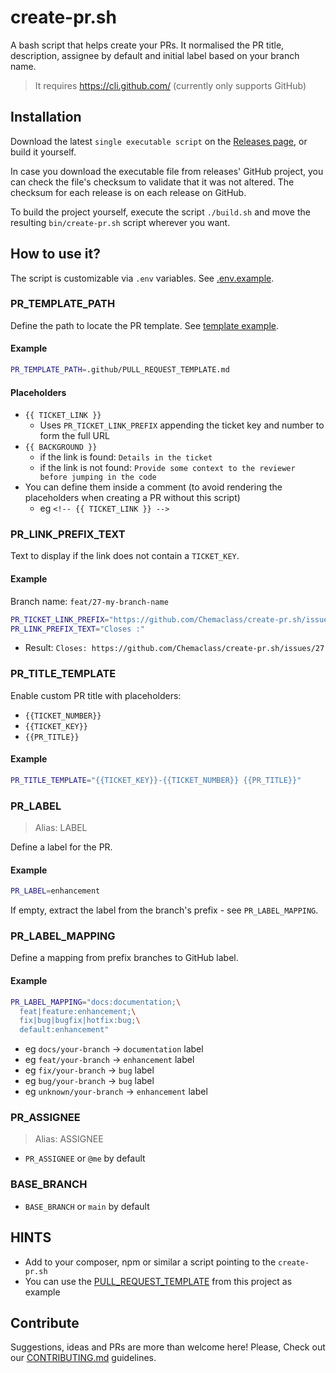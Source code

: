 # create-pr.sh

A bash script that helps create your PRs.
It normalised the PR title, description, assignee by default and initial label based on your branch name.

> It requires https://cli.github.com/ (currently only supports GitHub)

## Installation

Download the latest `single executable script` on the [Releases page](https://github.com/Chemaclass/bash-create-pr/releases), or build it yourself.

In case you download the executable file from releases' GitHub project, you can check the file's checksum to validate that it was not altered. The checksum for each release is on each release on GitHub.

To build the project yourself, execute the script `./build.sh` and move the resulting `bin/create-pr.sh` script wherever you want.

## How to use it?

The script is customizable via `.env` variables. See [.env.example](.env.example).

### PR_TEMPLATE_PATH

Define the path to locate the PR template. See [template example](.github/PULL_REQUEST_TEMPLATE.md).

#### Example

```bash
PR_TEMPLATE_PATH=.github/PULL_REQUEST_TEMPLATE.md
```

#### Placeholders

- `{{ TICKET_LINK }}`
    - Uses `PR_TICKET_LINK_PREFIX` appending the ticket key and number to form the full URL
- `{{ BACKGROUND }}`
    - if the link is found: `Details in the ticket`
    - if the link is not found: `Provide some context to the reviewer before jumping in the code`
- You can define them inside a comment (to avoid rendering the placeholders when creating a PR without this script)
    - eg `<!-- {{ TICKET_LINK }} -->`

### PR_LINK_PREFIX_TEXT

Text to display if the link does not contain a `TICKET_KEY`.

#### Example

Branch name: `feat/27-my-branch-name`

```bash
PR_TICKET_LINK_PREFIX="https://github.com/Chemaclass/create-pr.sh/issues/"
PR_LINK_PREFIX_TEXT="Closes :"
```

- Result: `Closes: https://github.com/Chemaclass/create-pr.sh/issues/27`

### PR_TITLE_TEMPLATE

Enable custom PR title with placeholders:

- `{{TICKET_NUMBER}}`
- `{{TICKET_KEY}}`
- `{{PR_TITLE}}`

#### Example

```bash
PR_TITLE_TEMPLATE="{{TICKET_KEY}}-{{TICKET_NUMBER}} {{PR_TITLE}}"
```

### PR_LABEL

> Alias: LABEL

Define a label for the PR.

#### Example

```bash
PR_LABEL=enhancement
```

If empty, extract the label from the branch's prefix - see `PR_LABEL_MAPPING`.

### PR_LABEL_MAPPING

Define a mapping from prefix branches to GitHub label.

#### Example

```bash
PR_LABEL_MAPPING="docs:documentation;\
  feat|feature:enhancement;\
  fix|bug|bugfix|hotfix:bug;\
  default:enhancement"
```

- eg `docs/your-branch` -> `documentation` label
- eg `feat/your-branch` -> `enhancement` label
- eg `fix/your-branch` -> `bug` label
- eg `bug/your-branch` -> `bug` label
- eg `unknown/your-branch` -> `enhancement` label

### PR_ASSIGNEE

> Alias: ASSIGNEE

- `PR_ASSIGNEE` or `@me` by default

### BASE_BRANCH

- `BASE_BRANCH` or `main` by default

## HINTS

- Add to your composer, npm or similar a script pointing to the `create-pr.sh`
- You can use the [PULL_REQUEST_TEMPLATE](./.github/PULL_REQUEST_TEMPLATE.md) from this project as example

## Contribute

Suggestions, ideas and PRs are more than welcome here!
Please, Check out our [CONTRIBUTING.md](.github/CONTRIBUTING.md) guidelines.
